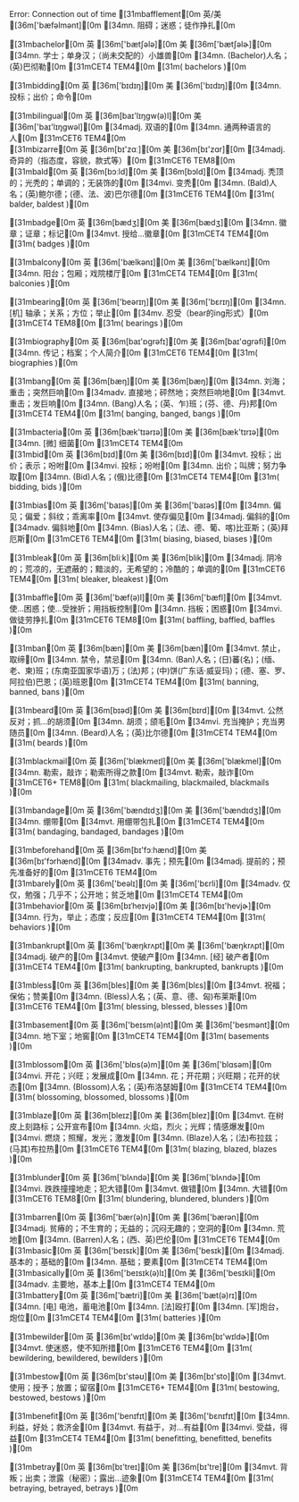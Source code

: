 Error: Connection out of time
[31mbafflement[0m
英/美 [36m['bæfəlmənt][0m
[34mn. 阻碍；迷惑；徒作挣扎[0m

[31mbachelor[0m
英 [36m['bætʃələ][0m  美 [36m['bætʃəlɚ][0m
[34mn. 学士；单身汉；（尚未交配的）小雄兽[0m
[34mn. (Bachelor)人名；(英)巴彻勒[0m
[31mCET4 TEM4[0m  [31m( bachelors )[0m

[31mbidding[0m
英 [36m['bɪdɪŋ][0m  美 [36m['bɪdɪŋ][0m
[34mn. 投标；出价；命令[0m

[31mbilingual[0m
英 [36m[baɪ'lɪŋgw(ə)l][0m  美 [36m['baɪ'lɪŋgwəl][0m
[34madj. 双语的[0m
[34mn. 通两种语言的人[0m
[31mCET6 TEM4[0m  
[31mbizarre[0m
英 [36m[bɪ'zɑː][0m  美 [36m[bɪ'zɑr][0m
[34madj. 奇异的（指态度，容貌，款式等）[0m
[31mCET6 TEM8[0m  
[31mbald[0m
英 [36m[bɔːld][0m  美 [36m[bɔld][0m
[34madj. 秃顶的；光秃的；单调的；无装饰的[0m
[34mvi. 变秃[0m
[34mn. (Bald)人名；(英)鲍尔德；(德、法、波)巴尔德[0m
[31mCET6 TEM4[0m  [31m( balder, baldest )[0m

[31mbadge[0m
英 [36m[bædʒ][0m  美 [36m[bædʒ][0m
[34mn. 徽章；证章；标记[0m
[34mvt. 授给…徽章[0m
[31mCET4 TEM4[0m  [31m( badges )[0m

[31mbalcony[0m
英 [36m['bælkənɪ][0m  美 [36m['bælkənɪ][0m
[34mn. 阳台；包厢；戏院楼厅[0m
[31mCET4 TEM4[0m  [31m( balconies )[0m

[31mbearing[0m
英 [36m['beərɪŋ][0m  美 [36m['bɛrɪŋ][0m
[34mn. [机] 轴承；关系；方位；举止[0m
[34mv. 忍受（bear的ing形式）[0m
[31mCET4 TEM8[0m  [31m( bearings )[0m

[31mbiography[0m
英 [36m[baɪ'ɒgrəfɪ][0m  美 [36m[baɪ'ɑɡrəfi][0m
[34mn. 传记；档案；个人简介[0m
[31mCET6 TEM4[0m  [31m( biographies )[0m

[31mbang[0m
英 [36m[bæŋ][0m  美 [36m[bæŋ][0m
[34mn. 刘海；重击；突然巨响[0m
[34madv. 直接地；砰然地；突然巨响地[0m
[34mvt. 重击；发巨响[0m
[34mn. (Bang)人名；(英、乍)班；(芬、德、丹)邦[0m
[31mCET4 TEM4[0m  [31m( banging, banged, bangs )[0m

[31mbacteria[0m
英 [36m[bæk'tɪərɪə][0m  美 [36m[bæk'tɪrɪə][0m
[34mn. [微] 细菌[0m
[31mCET4 TEM4[0m  
[31mbid[0m
英 [36m[bɪd][0m  美 [36m[bɪd][0m
[34mvt. 投标；出价；表示；吩咐[0m
[34mvi. 投标；吩咐[0m
[34mn. 出价；叫牌；努力争取[0m
[34mn. (Bid)人名；(俄)比德[0m
[31mCET4 TEM4[0m  [31m( bidding, bids )[0m

[31mbias[0m
英 [36m['baɪəs][0m  美 [36m['baɪəs][0m
[34mn. 偏见；偏爱；斜纹；乖离率[0m
[34mvt. 使存偏见[0m
[34madj. 偏斜的[0m
[34madv. 偏斜地[0m
[34mn. (Bias)人名；(法、德、葡、喀)比亚斯；(英)拜厄斯[0m
[31mCET6 TEM4[0m  [31m( biasing, biased, biases )[0m

[31mbleak[0m
英 [36m[bliːk][0m  美 [36m[blik][0m
[34madj. 阴冷的；荒凉的，无遮蔽的；黯淡的，无希望的；冷酷的；单调的[0m
[31mCET6 TEM4[0m  [31m( bleaker, bleakest )[0m

[31mbaffle[0m
英 [36m['bæf(ə)l][0m  美 [36m['bæfl][0m
[34mvt. 使…困惑；使…受挫折；用挡板控制[0m
[34mn. 挡板；困惑[0m
[34mvi. 做徒劳挣扎[0m
[31mCET6 TEM8[0m  [31m( baffling, baffled, baffles )[0m

[31mban[0m
英 [36m[bæn][0m  美 [36m[bæn][0m
[34mvt. 禁止，取缔[0m
[34mn. 禁令，禁忌[0m
[34mn. (Ban)人名；(日)蕃(名)；(缅、老、柬)班；(东南亚国家华语)万；(法)邦；(中)饼(广东话·威妥玛)；(德、塞、罗、阿拉伯)巴恩；(英)班恩[0m
[31mCET4 TEM4[0m  [31m( banning, banned, bans )[0m

[31mbeard[0m
英 [36m[bɪəd][0m  美 [36m[bɪrd][0m
[34mvt. 公然反对；抓…的胡须[0m
[34mn. 胡须；颌毛[0m
[34mvi. 充当掩护；充当男随员[0m
[34mn. (Beard)人名；(英)比尔德[0m
[31mCET4 TEM4[0m  [31m( beards )[0m

[31mblackmail[0m
英 [36m['blækmeɪl][0m  美 [36m['blækmel][0m
[34mn. 勒索，敲诈；勒索所得之款[0m
[34mvt. 勒索，敲诈[0m
[31mCET6+ TEM8[0m  [31m( blackmailing, blackmailed, blackmails )[0m

[31mbandage[0m
英 [36m['bændɪdʒ][0m  美 [36m['bændɪdʒ][0m
[34mn. 绷带[0m
[34mvt. 用绷带包扎[0m
[31mCET4 TEM4[0m  [31m( bandaging, bandaged, bandages )[0m

[31mbeforehand[0m
英 [36m[bɪ'fɔːhænd][0m  美 [36m[bɪ'fɔrhænd][0m
[34madv. 事先；预先[0m
[34madj. 提前的；预先准备好的[0m
[31mCET6 TEM4[0m  
[31mbarely[0m
英 [36m['beəlɪ][0m  美 [36m['bɛrli][0m
[34madv. 仅仅，勉强；几乎不；公开地；贫乏地[0m
[31mCET4 TEM4[0m  
[31mbehavior[0m
英 [36m[bɪˈheɪvjə][0m  美 [36m[bɪ'hevjɚ][0m
[34mn. 行为，举止；态度；反应[0m
[31mCET4 TEM4[0m  [31m( behaviors )[0m

[31mbankrupt[0m
英 [36m['bæŋkrʌpt][0m  美 [36m['bæŋkrʌpt][0m
[34madj. 破产的[0m
[34mvt. 使破产[0m
[34mn. [经] 破产者[0m
[31mCET4 TEM4[0m  [31m( bankrupting, bankrupted, bankrupts )[0m

[31mbless[0m
英 [36m[bles][0m  美 [36m[blɛs][0m
[34mvt. 祝福；保佑；赞美[0m
[34mn. (Bless)人名；(英、意、德、匈)布莱斯[0m
[31mCET6 TEM4[0m  [31m( blessing, blessed, blesses )[0m

[31mbasement[0m
英 [36m['beɪsm(ə)nt][0m  美 [36m['besmənt][0m
[34mn. 地下室；地窖[0m
[31mCET4 TEM4[0m  [31m( basements )[0m

[31mblossom[0m
英 [36m['blɒs(ə)m][0m  美 [36m['blɑsəm][0m
[34mvi. 开花；兴旺；发展成[0m
[34mn. 花；开花期；兴旺期；花开的状态[0m
[34mn. (Blossom)人名；(英)布洛瑟姆[0m
[31mCET4 TEM4[0m  [31m( blossoming, blossomed, blossoms )[0m

[31mblaze[0m
英 [36m[bleɪz][0m  美 [36m[blez][0m
[34mvt. 在树皮上刻路标；公开宣布[0m
[34mn. 火焰，烈火；光辉；情感爆发[0m
[34mvi. 燃烧；照耀，发光；激发[0m
[34mn. (Blaze)人名；(法)布拉兹；(马其)布拉热[0m
[31mCET6 TEM4[0m  [31m( blazing, blazed, blazes )[0m

[31mblunder[0m
英 [36m['blʌndə][0m  美 [36m['blʌndɚ][0m
[34mvi. 跌跌撞撞地走；犯大错[0m
[34mvt. 做错[0m
[34mn. 大错[0m
[31mCET6 TEM8[0m  [31m( blundering, blundered, blunders )[0m

[31mbarren[0m
英 [36m['bær(ə)n][0m  美 [36m['bærən][0m
[34madj. 贫瘠的；不生育的；无益的；沉闷无趣的；空洞的[0m
[34mn. 荒地[0m
[34mn. (Barren)人名；(西、英)巴伦[0m
[31mCET6 TEM4[0m  
[31mbasic[0m
英 [36m['beɪsɪk][0m  美 [36m['besɪk][0m
[34madj. 基本的；基础的[0m
[34mn. 基础；要素[0m
[31mCET4 TEM4[0m  
[31mbasically[0m
英 [36m['beɪsɪk(ə)lɪ][0m  美 [36m['besɪkli][0m
[34madv. 主要地，基本上[0m
[31mCET4 TEM4[0m  
[31mbattery[0m
英 [36m['bætri][0m  美 [36m['bæt(ə)rɪ][0m
[34mn. [电] 电池，蓄电池[0m
[34mn. [法]殴打[0m
[34mn. [军]炮台，炮位[0m
[31mCET4 TEM4[0m  [31m( batteries )[0m

[31mbewilder[0m
英 [36m[bɪ'wɪldə][0m  美 [36m[bɪ'wɪldɚ][0m
[34mvt. 使迷惑，使不知所措[0m
[31mCET6 TEM4[0m  [31m( bewildering, bewildered, bewilders )[0m

[31mbestow[0m
英 [36m[bɪ'stəʊ][0m  美 [36m[bɪ'sto][0m
[34mvt. 使用；授予；放置；留宿[0m
[31mCET6+ TEM4[0m  [31m( bestowing, bestowed, bestows )[0m

[31mbenefit[0m
英 [36m['benɪfɪt][0m  美 [36m['bɛnɪfɪt][0m
[34mn. 利益，好处；救济金[0m
[34mvt. 有益于，对…有益[0m
[34mvi. 受益，得益[0m
[31mCET4 TEM4[0m  [31m( benefitting, benefitted, benefits )[0m

[31mbetray[0m
英 [36m[bɪ'treɪ][0m  美 [36m[bɪ'tre][0m
[34mvt. 背叛；出卖；泄露（秘密）；露出…迹象[0m
[31mCET4 TEM4[0m  [31m( betraying, betrayed, betrays )[0m

